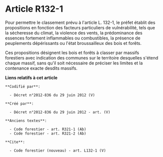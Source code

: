 # Article R132-1

Pour permettre le classement prévu à l'article L. 132-1, le préfet établit des propositions en fonction des facteurs
particuliers de vulnérabilité, tels que la sécheresse du climat, la violence des vents, la prédominance des essences
fortement inflammables ou combustibles, la présence de peuplements dépérissants ou l'état broussailleux des bois et forêts.

Ces propositions désignent les bois et forêts à classer par massifs forestiers avec indication des communes sur le territoire
desquelles s'étend chaque massif, sans qu'il soit nécessaire de préciser les limites et la contenance exacte desdits massifs.

**Liens relatifs à cet article**

	**Codifié par**:

	  - Décret n°2012-836 du 29 juin 2012 (V)

	**Créé par**:

	  - Décret n°2012-836 du 29 juin 2012 - art. (V)

	**Anciens textes**:

	  - Code forestier - art. R321-1 (Ab)
	  - Code forestier - art. R321-2 (Ab)

	**Cite**:

	  - Code forestier (nouveau) - art. L132-1 (V)
